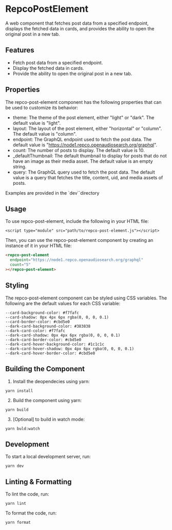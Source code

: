 # RepcoPostElement

A web component that fetches post data from a specified endpoint, displays the fetched data in cards, and provides the ability to open the original post in a new tab.

## Features

- Fetch post data from a specified endpoint.
- Display the fetched data in cards.
- Provide the ability to open the original post in a new tab.

## Properties

The repco-post-element component has the following properties that can be used to customize its behavior:

- theme: The theme of the post element, either "light" or "dark". The default value is "light".
- layout: The layout of the post element, either "horizontal" or "column". The default value is "column".
- endpoint: The GraphQL endpoint used to fetch the post data. The default value is "https://node1.repco.openaudiosearch.org/graphql".
- count: The number of posts to display. The default value is 10.
- \_defaultThumbnail: The default thumbnail to display for posts that do not have an image as their media asset. The default value is an empty string.
- query: The GraphQL query used to fetch the post data. The default value is a query that fetches the title, content, uid, and media assets of posts.

Examples are provided in the `dev``directory

## Usage

To use repco-post-element, include the following in your HTML file:

```
<script type="module" src="path/to/repco-post-element.js"></script>

```

Then, you can use the repco-post-element component by creating an instance of it in your HTML file:

```html
<repco-post-element
  endpoint="https://node1.repco.openaudiosearch.org/graphql"
  count="5"
></repco-post-element>
```

## Styling

The repco-post-element component can be styled using CSS variables. The following are the default values for each CSS variable:

```
--card-background-color: #f7fafc
--card-shadow: 0px 4px 6px rgba(0, 0, 0, 0.1)
--card-border-color: #cbd5e0
--dark-card-background-color: #383838
--dark-card-color: #f7fafc
--dark-card-shadow: 0px 4px 6px rgba(0, 0, 0, 0.1)
--dark-card-border-color: #cbd5e0
--dark-card-hover-background-color: #1c1c1c
--dark-card-hover-shadow: 0px 4px 6px rgba(0, 0, 0, 0.1)
--dark-card-hover-border-color: #cbd5e0
```

## Building the Component

1. Install the deopendecies using yarn:

```
yarn install
```

2. Build the component using yarn:

```
yarn build
```

3. [Optional] to build in watch mode:

```
yarn buld:watch
```

## Development

To start a local development server, run:

```
yarn dev
```

## Linting & Formatting

To lint the code, run:

```
yarn lint
```

To format the code, run:

```
yarn format
```

